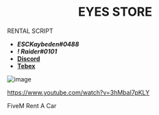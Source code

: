 <div align="center">
  <h1>EYES STORE</h1>
</div>

RENTAL SCRIPT

- **_ESCKaybeden#0488_**
- **_! Raider#0101_**
- [**Discord**](https://discord.gg/EkwWvFS)
- [**Tebex**](https://eyestore.tebex.io/)

![image](https://user-images.githubusercontent.com/53000629/190902802-29768f18-a256-4adb-af53-2926fcb3c99a.png)

https://www.youtube.com/watch?v=3hMbaI7pKLY

FiveM Rent A Car

